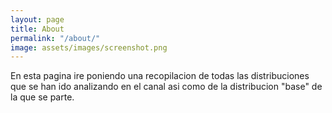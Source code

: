 ```yaml
---
layout: page
title: About
permalink: "/about/"
image: assets/images/screenshot.png
---
```


En esta pagina ire poniendo una recopilacion de todas las distribuciones que se han ido analizando en el canal asi como de la distribucion "base" de la que se parte.
